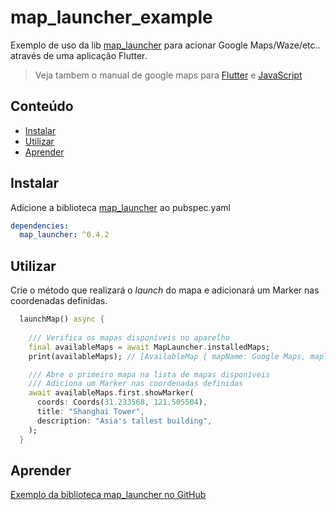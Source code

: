 # map_launcher_example

Exemplo de uso da lib [map_launcher](https://pub.dev/packages/map_launcher)
para acionar Google Maps/Waze/etc.. através de uma aplicação Flutter.

> Veja tambem o manual de google maps para 
[Flutter](https://github.com/RicardoRaymundo/google_maps_example)
e [JavaScript](https://github.com/RicardoRaymundo/google_maps_example/tree/master/js_examples)
 
 
## Conteúdo
 
- [Instalar](#instalar)
- [Utilizar](#utilizar)
- [Aprender](#aprender)

## Instalar
Adicione a biblioteca [map_launcher](https://pub.dev/packages/map_launcher)
ao pubspec.yaml

```yaml
dependencies:
  map_launcher: ^0.4.2
```

## Utilizar

Crie o método que realizará o *launch* do mapa e adicionará um Marker nas coordenadas definidas.
```dart
  launchMap() async {
  
    /// Verifica os mapas disponíveis no aparelho
    final availableMaps = await MapLauncher.installedMaps;
    print(availableMaps); // [AvailableMap { mapName: Google Maps, mapType: google }, ...]

    /// Abre o primeiro mapa na lista de mapas disponíveis
    /// Adiciona um Marker nas coordenadas definidas
    await availableMaps.first.showMarker(
      coords: Coords(31.233568, 121.505504),
      title: "Shanghai Tower",
      description: "Asia's tallest building",
    );
  }
```

## Aprender
[Exemplo da biblioteca map_launcher no GitHub](https://github.com/mattermoran/map_launcher/tree/master/example)